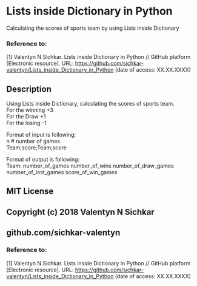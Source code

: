 # Lists inside Dictionary in Python
Calculating the scores of sports team by using Lists inside Dictionary

### Reference to:
[1] Valentyn N Sichkar. Lists inside Dictionary in Python // GitHub platform [Electronic resource]. URL: https://github.com/sichkar-valentyn/Lists_inside_Dictionary_in_Python (date of access: XX.XX.XXXX)

## Description
Using Lists inside Dictionary, calculating the scores of sports team.
<br/>For the winning +3
<br/>For the Draw +1
<br/>For the losing -1

Format of input is following:
<br/>n # number of games
<br/>Team;score;Team;score

Format of output is following:
<br/>Team: number_of_games number_of_wins number_of_draw_games number_of_lost_games score_of_win_games

## MIT License
## Copyright (c) 2018 Valentyn N Sichkar
## github.com/sichkar-valentyn
### Reference to:
[1] Valentyn N Sichkar. Lists inside Dictionary in Python // GitHub platform [Electronic resource]. URL: https://github.com/sichkar-valentyn/Lists_inside_Dictionary_in_Python (date of access: XX.XX.XXXX)
